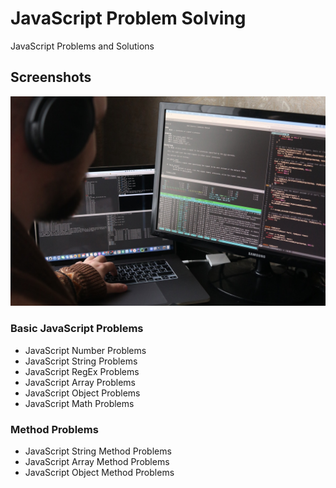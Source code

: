 # JavaScript Problem Solving
JavaScript Problems and Solutions

## Screenshots

<img src="https://raw.githubusercontent.com/jayedrashid/necessary_cloud_files/main/pexels-mikhail-fesenko-coding-problem-solve.jpg">
  
### Basic JavaScript Problems
- JavaScript Number Problems
- JavaScript String Problems
- JavaScript RegEx Problems
- JavaScript Array Problems
- JavaScript Object Problems
- JavaScript Math Problems

### Method Problems
- JavaScript String Method Problems
- JavaScript Array Method Problems
- JavaScript Object Method Problems
